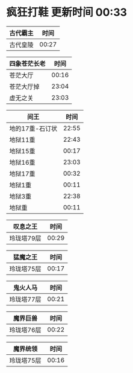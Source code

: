 # 疯狂打鞋 更新时间 00:33

| 古代霸主   | 时间    |
|--------|-------|
| 古代皇陵 | 00:27 |

| 四象苍茫长老   | 时间    |
|--------|-------|
| 苍茫大厅 | 00:16 |
| 苍茫大厅掉 | 23:04 |
| 虚无之关 | 23:03 |

| 间王   | 时间    |
|--------|-------|
| 地的17重-石订状 | 22:55 |
| 地狱11重 | 22:43 |
| 地狱15重 | 00:17 |
| 地狱16重 | 23:03 |
| 地狱17重 | 00:32 |
| 地狱1重 | 00:11 |
| 地狱3重 | 22:38 |
| 地狱重 | 00:11 |

| 叹息之王   | 时间    |
|--------|-------|
| 玲珑塔79层 | 00:29 |

| 猛魔之王   | 时间    |
|--------|-------|
| 玲珑塔75层 | 00:17 |

| 鬼火人马   | 时间    |
|--------|-------|
| 玲珑塔77层 | 00:21 |

| 魔界巨兽   | 时间    |
|--------|-------|
| 玲珑塔76层 | 00:22 |

| 魔界统领   | 时间    |
|--------|-------|
| 玲珑塔75层 | 00:16 |